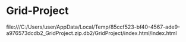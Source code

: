 # Grid-Project
file:///C:/Users/user/AppData/Local/Temp/85ccf523-bf40-4567-ade9-a976573dcdb2_GridProject.zip.db2/GridProject/index.html/index.html
